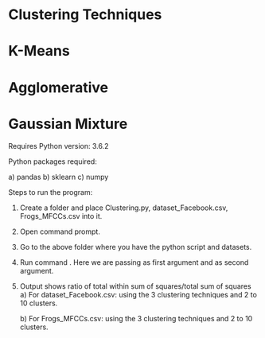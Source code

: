# Clustering Techniques 

# K-Means
# Agglomerative
# Gaussian Mixture

Requires Python version: 3.6.2


Python packages required:

a) pandas
b) sklearn
c) numpy

Steps to run the program:

1. Create a folder and place Clustering.py, dataset_Facebook.csv, Frogs_MFCCs.csv into it.
2. Open command prompt.
3. Go to the above folder where you have the python script and datasets.
4. Run command <python Clustering.py dataset_Facebook.csv Frogs_MFCCs.csv>. Here we are passing <facebook dataset filename> as first argument and <anuran dataset filename> as second argument.
5. Output shows ratio of total within sum of squares/total sum of squares 
	a) For dataset_Facebook.csv: using the 3 clustering 		  	techniques and  2 to 10 clusters.

 	b) For Frogs_MFCCs.csv: using the 3 clustering techniques 	and  2 to 10 clusters.

 

